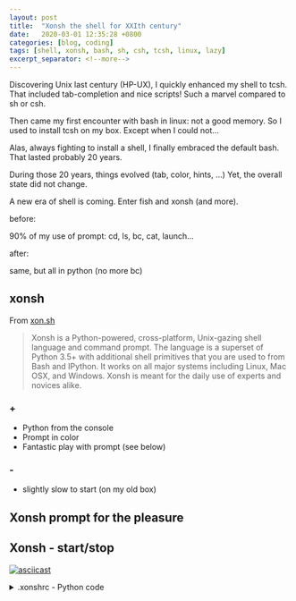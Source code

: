```yaml
---
layout: post
title:  "Xonsh the shell for XXIth century"
date:   2020-03-01 12:35:28 +0800
categories: [blog, coding]
tags: [shell, xonsh, bash, sh, csh, tcsh, linux, lazy]
excerpt_separator: <!--more-->
---
```

Discovering Unix last century (HP-UX), I quickly enhanced my shell to tcsh.
That included tab-completion and nice scripts! Such a marvel compared to sh or csh.

Then came my first encounter with bash in linux: not a good memory.
So I used to install tcsh on my box. Except when I could not...

Alas, always fighting to install a shell, I finally embraced the default bash.
That lasted probably 20 years.

During those 20 years, things evolved (tab, color, hints, ...)
Yet, the overall state did not change.

A new era of shell is coming. Enter fish and xonsh (and more).

<!--more-->

before:

90% of my use of prompt: cd, ls, bc, cat, launch...

after:

same, but all in python (no more bc)
## xonsh

From [xon.sh](https://xon.sh/)
> Xonsh is a Python-powered, cross-platform, Unix-gazing shell language and command prompt.
> The language is a superset of Python 3.5+ with additional shell primitives that you are used to from Bash and IPython.
> It works on all major systems including Linux, Mac OSX, and Windows.
> Xonsh is meant for the daily use of experts and novices alike.

### +
*   Python from the console
*   Prompt in color
*   Fantastic play with prompt (see below)

### -
*   slightly slow to start (on my old box)

## Xonsh prompt for the pleasure
<link rel="stylesheet" type="text/css" href="/assets/asciinema-player.css" />
<script src="/assets/asciinema-player.js"></script>
<asciinema-player src="/assets/xonsh-1min.cast" autoplay=1></asciinema-player>

## Xonsh - start/stop

<asciinema-player src="/assets/xonsh-xonshrc-prompt.cast" autoplay=1></asciinema-player>
[![asciicast](https://asciinema.org/a/14.png)](https://asciinema.org/a/14)

<details>
<summary>
.xonshrc - Python code
</summary>
```python
# Update PROMPT with current time (every second)
import datetime
$MULTILINE_PROMPT = ''
$PROMPT_REFRESH_INTERVAL = 1
$UPDATE_PROMPT_ON_KEYPRESS = True
# SEEMS Very slow when "{branch_color}{curr_branch: {}}" in PROMPT...

DEFAULT_PROMPT = '\n{GREEN}┌─[%s] {RED}[{user}@{hostname}]' \
               + ' {BOLD_CYAN}[{cwd}]{NO_COLOR}\n{GREEN}└─>{NO_COLOR} '
def update_prompt():
    return(DEFAULT_PROMPT % datetime.datetime.now().strftime("%H:%M:%S"))
$PROMPT = update_prompt

# After command execution:
# - Update RIGHT_PROMPT with command duration (and more)
# - emphasize on error if RC != 0
@events.on_postcommand
def display_command_status(cmd, rtn, out, ts):
    duration = ts[1] - ts[0]

    if duration > 60:
        $RIGHT_PROMPT = "\n🕙 %s " % str(datetime.timedelta(seconds=int(duration)))
    elif duration > 0.2:
        $RIGHT_PROMPT = "\n🕙 %.2fs " % duration
    else:
        $RIGHT_PROMPT = "\n<χ> "

    if rtn != 0:
        $RIGHT_PROMPT = $RIGHT_PROMPT + "\n⚠ " + str(rtn) + " ⚠"

        print("\n" + "⚠" * 25)
        print("⚠ " + str(rtn))
        if cmd[len(cmd)-1] == '\n':
            cmd_p = cmd[0:len(cmd)-1]
        else:
            cmd_p = cmd
        print("⚠ " + cmd_p)
        print("⚠" * 25 + "\n")

# Clean RIGHT_PROMPT when no command executed (Empty line, Enter/Enter)
$RIGHT_PROMPT = "χ "

@events.on_post_prompt
def display_post_prompt():
    $RIGHT_PROMPT = "χ"
```
</details>
